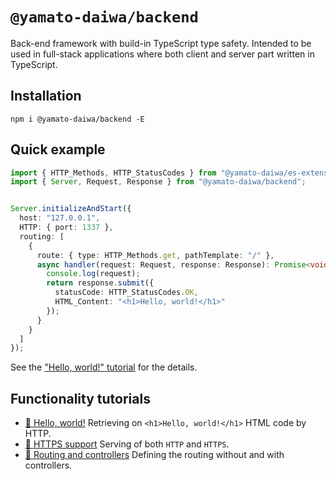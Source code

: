# `@yamato-daiwa/backend`

Back-end framework with build-in TypeScript type safety.
Intended to be used in full-stack applications where both client and server part written in TypeScript.


## Installation

```
npm i @yamato-daiwa/backend -E
```

## Quick example

```typescript
import { HTTP_Methods, HTTP_StatusCodes } from "@yamato-daiwa/es-extensions";
import { Server, Request, Response } from "@yamato-daiwa/backend";


Server.initializeAndStart({
  host: "127.0.0.1",
  HTTP: { port: 1337 },
  routing: [
    {
      route: { type: HTTP_Methods.get, pathTemplate: "/" },
      async handler(request: Request, response: Response): Promise<void> {
        console.log(request);
        return response.submit({
          statusCode: HTTP_StatusCodes.OK,
          HTML_Content: "<h1>Hello, world!</h1>"
        });
      }
    }
  ]
});
```

See the ["Hello, world!" tutorial](../Documentation/01-HelloWorld/HelloWorld.md) for the details.


## Functionality tutorials

* [📖 Hello, world!](../Documentation/01-HelloWorld/HelloWorld.md) Retrieving on `<h1>Hello, world!</h1>` HTML code by HTTP.
* [📖 HTTPS support](../Documentation/02-HTTPS_Support/HTTPS_Support.md) Serving of both `HTTP` and `HTTPS`.
* [📖 Routing and controllers](../Documentation/03-RoutingAndControllers/RoutingAndControllers.md)
  Defining the routing without and with controllers.

